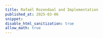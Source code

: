 ```yaml
---
title: Rafaël Rozendaal and Implementation
published_at: 2025-03-06
snippet:
disable_html_sanitization: true
allow_math: true
---
```

